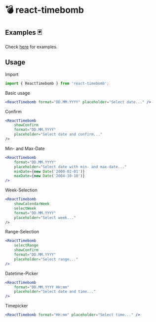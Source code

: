 # 💣 react-timebomb

## Examples 🃏

Check [here](https://rawgit.com/misantronic/react-timebomb/master/examples/dist/index.html) for examples.

## Usage

Import

```js
import { ReactTimebomb } from 'react-timebomb';
```

Basic usage

```jsx
<ReactTimebomb format="DD.MM.YYYY" placeholder="Select date..." />
```

Confirm

```jsx
<ReactTimebomb
    showConfirm
    format="DD.MM.YYYY"
    placeholder="Select date and confirm..."
/>
```

Min- and Max-Date

```jsx
<ReactTimebomb
    format="DD.MM.YYYY"
    placeholder="Select date with min- and max-date..."
    minDate={new Date('2000-02-01')}
    maxDate={new Date('2004-10-10')}
/>
```

Week-Selection

```jsx
<ReactTimebomb
    showCalendarWeek
    selectWeek
    format="DD.MM.YYYY"
    placeholder="Select week..."
/>
```

Range-Selection

```jsx
<ReactTimebomb
    selectRange
    showConfirm
    format="DD.MM.YYYY"
    placeholder="Select range..."
/>
```

Datetime-Picker

```jsx
<ReactTimebomb
    format="DD.MM.YYYY HH:mm"
    placeholder="Select date and time..."
/>
```

Timepicker

```jsx
<ReactTimebomb format="HH:mm" placeholder="Select time..." />
```
